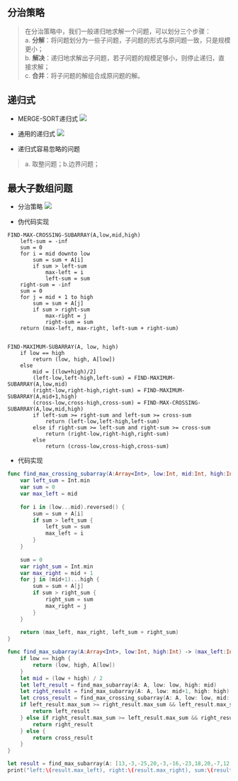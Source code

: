 ## 分治策略
> 在分治策略中，我们一般递归地求解一个问题，可以划分三个步骤：<br>
> a. **分解**：将问题划分为一些子问题，子问题的形式与原问题一致，只是规模更小；<br>
> b. **解决**：递归地求解出子问题，若子问题的规模足够小，则停止递归，直接求解；<br>
> c. **合并**：将子问题的解组合成原问题的解。

## 递归式
- MERGE-SORT递归式
![](https://user-gold-cdn.xitu.io/2019/7/3/16bb374bdad94b6e)

- 通用的递归式
![](https://user-gold-cdn.xitu.io/2019/7/3/16bb3765f28658bb)

- 递归式容易忽略的问题
> a. 取整问题；b.边界问题；

## 最大子数组问题
- 分治策略
![](https://user-gold-cdn.xitu.io/2019/7/3/16bb37944a862b42)

- 伪代码实现
```
FIND-MAX-CROSSING-SUBARRAY(A,low,mid,high)
    left-sum = -inf
    sum = 0
    for i = mid downto low
        sum = sum + A[i]
        if sum > left-sum
            max-left = i
            left-sum = sum
    right-sum = -inf
    sum = 0
    for j = mid + 1 to high
        sum = sum + A[j]
        if sum > right-sum
            max-right = j
            right-sum = sum
    return (max-left, max-right, left-sum + right-sum)
    
    
FIND-MAXIMUM-SUBARRAY(A, low, high)
    if low == high
        return (low, high, A[low])
    else 
        mid = [(low+high)/2]
        (left-low,left-high,left-sum) = FIND-MAXIMUM-SUBARRAY(A,low,mid)
        (right-low,right-high,right-sum) = FIND-MAXIMUM-SUBARRAY(A,mid+1,high)
        (cross-low,cross-high,cross-sum) = FIND-MAX-CROSSING-SUBARRAY(A,low,mid,high)
        if left-sum >= right-sum and left-sum >= cross-sum
            return (left-low,left-high,left-sum)
        else if right-sum >= left-sum and right-sum >= cross-sum
            return (right-low,right-high,right-sum)
        else 
            return (cross-low,cross-high,cross-sum)
```

- 代码实现
```swift
func find_max_crossing_subarray(A:Array<Int>, low:Int, mid:Int, high:Int) -> (max_left:Int, max_right:Int, max_sum:Int) {
    var left_sum = Int.min
    var sum = 0
    var max_left = mid
    
    for i in (low...mid).reversed() {
        sum = sum + A[i]
        if sum > left_sum {
            left_sum = sum
            max_left = i
        }
    }
    
    sum = 0
    var right_sum = Int.min
    var max_right = mid + 1
    for j in (mid+1)...high {
        sum = sum + A[j]
        if sum > right_sum {
            right_sum = sum
            max_right = j
        }
    }
    
    return (max_left, max_right, left_sum + right_sum)
}

func find_max_subarray(A:Array<Int>, low:Int, high:Int) -> (max_left:Int, max_right:Int, max_sum:Int) {
    if low == high {
        return (low, high, A[low])
    }
    let mid = (low + high) / 2
    let left_result = find_max_subarray(A: A, low: low, high: mid)
    let right_result = find_max_subarray(A: A, low: mid+1, high: high)
    let cross_result = find_max_crossing_subarray(A: A, low: low, mid: mid, high: high)
    if left_result.max_sum >= right_result.max_sum && left_result.max_sum >= cross_result.max_sum {
        return left_result
    } else if right_result.max_sum >= left_result.max_sum && right_result.max_sum >= cross_result.max_sum {
        return right_result
    } else {
        return cross_result
    }
}

let result = find_max_subarray(A: [13,-3,-25,20,-3,-16,-23,18,20,-7,12,-5,-22,15,-4,7], low: 0, high: 15)
print("left:\(result.max_left), right:\(result.max_right), sum:\(result.max_sum)")
```
